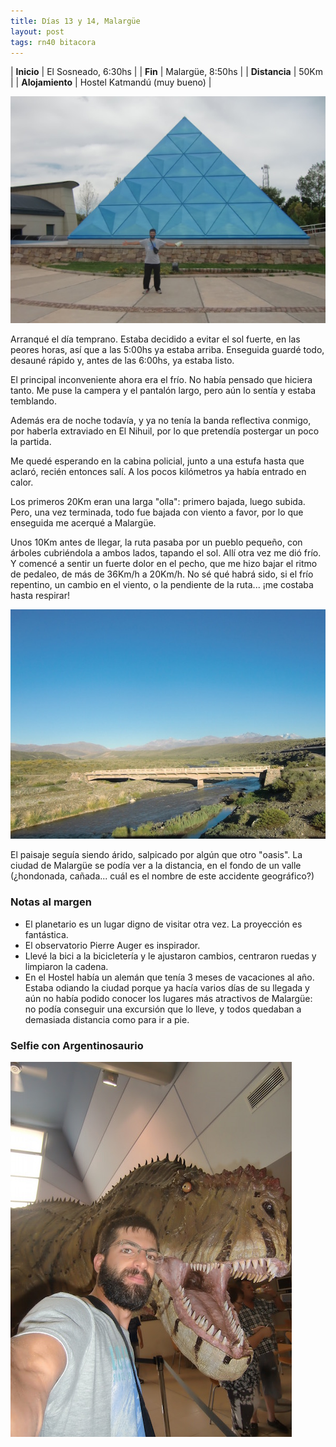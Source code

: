```yaml
---
title: Días 13 y 14, Malargüe
layout: post
tags: rn40 bitacora
---
```


| **Inicio**      | El Sosneado, 6:30hs |
| **Fin**         | Malargüe, 8:50hs |
| **Distancia**   | 50Km |
| **Alojamiento** | Hostel Katmandú (muy bueno) |

[![](/images/2015-01-18-malargue_1_thumb.jpg)](/images/2015-01-18-malargue_1.jpg)

Arranqué el día temprano. Estaba decidido a evitar el sol fuerte, en las peores horas, así que a las 5:00hs ya estaba arriba. Enseguida guardé todo, desauné rápido y, antes de las 6:00hs, ya estaba listo.

El principal inconveniente ahora era el frío. No había pensado que hiciera tanto. Me puse la campera y el pantalón largo, pero aún lo sentía y estaba temblando.

Además era de noche todavía, y ya no tenía la banda reflectiva conmigo, por haberla extraviado en El Nihuil, por lo que pretendía postergar un poco la partida.

Me quedé esperando en la cabina policial, junto a una estufa hasta que aclaró, recién entonces salí. A los pocos kilómetros ya había entrado en calor.

Los primeros 20Km eran una larga "olla": primero bajada, luego subida. Pero, una vez terminada, todo fue bajada con viento a favor, por lo que enseguida me acerqué a Malargüe.

Unos 10Km antes de llegar, la ruta pasaba por un pueblo pequeño, con árboles cubriéndola a ambos lados, tapando el sol. Allí otra vez me dió frío. Y comencé a sentir un fuerte dolor en el pecho, que me hizo bajar el ritmo de pedaleo, de más de 36Km/h a 20Km/h. No sé qué habrá sido, si el frío repentino, un cambio en el viento, o la pendiente de la ruta... ¡me costaba hasta respirar!

[![](/images/2015-01-18-malargue_0_thumb.jpg)](/images/2015-01-18-malargue_0.jpg)

El paisaje seguía siendo árido, salpicado por algún que otro "oasis". La ciudad de Malargüe se podía ver a la distancia, en el fondo de un valle (¿hondonada, cañada... cuál es el nombre de este accidente geográfico?)

### Notas al margen

 * El planetario es un lugar digno de visitar otra vez. La proyección es fantástica.
 * El observatorio Pierre Auger es inspirador.
 * Llevé la bici a la bicicletería y le ajustaron cambios, centraron ruedas y limpiaron la cadena.
 * En el Hostel había un alemán que tenía 3 meses de vacaciones al año. Estaba odiando la ciudad porque ya hacía varios días de su llegada y aún no había podido conocer los lugares más atractivos de Malargüe: no podía conseguir una excursión que lo lleve, y todos quedaban a demasiada distancia como para ir a pie.

### Selfie con Argentinosaurio

[![](/images/2015-01-18-malargue_2_thumb.jpg)](/images/2015-01-18-malargue_2.jpg)